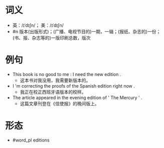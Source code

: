 # 词义
- 英：/ɪˈdɪʃn/； 美：/ɪˈdɪʃn/
- #n 版本(出版形式)；(广播、电视节目的)一期，一辑；(报纸、杂志的)一份；(书、报、杂志等的)一版印刷总数，版次
# 例句
- This book is no good to me : I need the new edition .
	- 这本书对我没用，我需要新版本的。
- I 'm correcting the proofs of the Spanish edition right now .
	- 我正在校正西班牙语版本的校样。
- The article appeared in the evening edition of ' The Mercury ' .
	- 这篇文章刊登在《信使报》的晚间版上。
# 形态
- #word_pl editions
